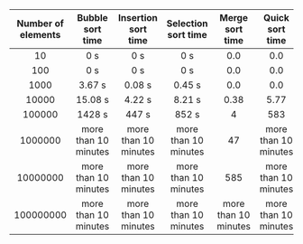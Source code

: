 | Number of elements |   Bubble sort time   | Insertion sort time  | Selection sort time  |   Merge sort time    | Quick sort time | Sorted time |
|:------------------:|:--------------------:|:--------------------:|:--------------------:|:--------------------:|:---------------:|:-----------:|
|         10         |       0 s        |       0 s        |       0 s        |       0.0       |     0.0     |   0.0   |
|        100         |       0 s        |       0 s        |       0 s        |       0.0        |     0.0     |   0.0  |
|        1000        |        3.67 s        |       0.08 s        |        0.45 s        |       0.0        |     0.0   |    0.0    |
|       10000        |        15.08 s        |        4.22 s        |        8.21 s        |        0.38       |     5.77     |  0.01   |
|       100000       |     1428 s      |       447 s        |       852 s       |        4        |     583       |   0.1    |
|      1000000       | more than 10 minutes | more than 10 minutes | more than 10 minutes |        47        |     more than 10 minutes      |   1    |
|      10000000      | more than 10 minutes | more than 10 minutes | more than 10 minutes |       585        |     more than 10 minutes      |   -    |
|     100000000      | more than 10 minutes | more than 10 minutes | more than 10 minutes | more than 10 minutes |     more than 10 minutes     |   -   |
